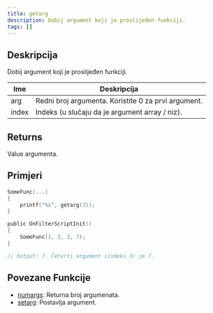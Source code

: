```yaml
---
title: getarg
description: Dobij argument koji je proslijeđen funkciji.
tags: []
---
```


<LowercaseNote />

## Deskripcija

Dobij argument koji je proslijeđen funkciji.

| Ime   | Deskripcija                                             |
| ----- | ------------------------------------------------------- |
| arg   | Redni broj argumenta. Koristite 0 za prvi argument.     |
| index | Indeks (u slučaju da je argument array / niz).          |

## Returns

Value argumenta.

## Primjeri

```c
SomeFunc(...)
{
    printf("%i", getarg(3));
}

public OnFilterScriptInit()
{
    SomeFunc(1, 3, 3, 7);
}

// Output: 7. Četvrti argument (indeks 3) je 7.
```

## Povezane Funkcije

- [numargs](numargs): Returna broj argumenata.
- [setarg](setarg): Postavlja argument.
